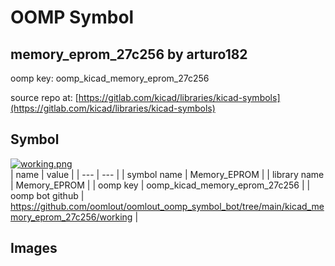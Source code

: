 # OOMP Symbol  
## memory_eprom_27c256  by arturo182  
  
oomp key: oomp_kicad_memory_eprom_27c256  
  
source repo at: [https://gitlab.com/kicad/libraries/kicad-symbols](https://gitlab.com/kicad/libraries/kicad-symbols)  
## Symbol  
  
[![working.png](working_600.png)](working.png)  
| name | value | 
| --- | --- | 
| symbol name | Memory_EPROM | 
| library name | Memory_EPROM | 
| oomp key | oomp_kicad_memory_eprom_27c256 | 
| oomp bot github | https://github.com/oomlout/oomlout_oomp_symbol_bot/tree/main/kicad_memory_eprom_27c256/working | 
## Images  

